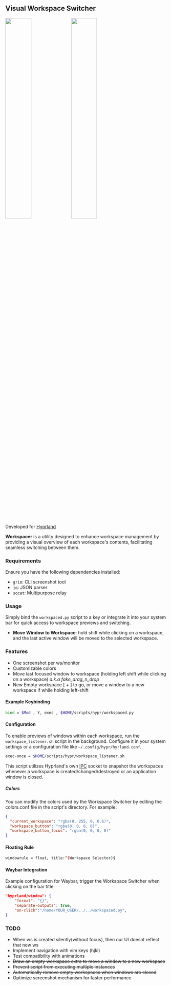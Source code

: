 ## Visual Workspace Switcher
<div>
<img src="https://github.com/CarloCattano/workspacer/assets/17380530/5d28bcfc-3270-46b2-8372-33d504880855" width=40% height=40%>
<img src="https://github.com/CarloCattano/workspacer/assets/17380530/eb77c686-95d3-4fea-9b9b-e99c84f41f08" width=40% height=40%>
</div>

Developed for [Hyprland](https://hyprland.org)

**Workspacer** is a utility designed to enhance workspace management by providing a visual overview of each workspace's contents, facilitating seamless switching between them.

### Requirements

Ensure you have the following dependencies installed:

- `grim`: CLI screenshot tool
- `jq`: JSON parser
- `socat`: Multipurpose relay


### Usage

Simply bind the `workspaced.py` script to a key or integrate it into your system bar for quick access to workspace previews and switching.

- **Move Window to Workspace**: hold shift while clicking on a workspace, and the last active window will be moved to the selected workspace.

### Features

- One screenshot per ws/monitor
- Customizable colors
- Move last focused window to workspace (holding left shift while clicking on a workspace) *a.k.a* _fake_drag_n_drop_
- New Empty workspace [ + ] to go, or move a window to a new workspace if while holding left-shift

#### Example Keybinding

```bash
bind = $Mod , Y, exec , $HOME/scripts/hypr/workspaced.py
```

#### Configuration

To enable previews of windows within each workspace, run the `workspace_listener.sh` script in the background. Configure it in your system settings or a configuration file like `~/.config/hypr/hyrland.conf`.

```bash
exec-once = $HOME/scripts/hypr/workspace_listener.sh
```

This script utilizes Hyprland's own [IPC](https://wiki.hyprland.org/IPC/) socket to snapshot the workspaces whenever a workspace is created/changed/destroyed or an application window is closed. 

##### Colors

You can modify the colors used by the Workspace Switcher by editing the colors.conf file in the script's directory. For example:

```json
{
  "current_workspace": "rgba(0, 255, 0, 0.6)",
  "workspace_button": "rgba(0, 0, 0, 0)",
  "workspace_button_focus": "rgba(0, 0, 0, 0)"
}
```


#### Floating Rule

```bash
windowrule = float, title:^(Workspace Selector)$
```

#### Waybar Integration

Example configuration for Waybar, trigger the Workspace Switcher when clicking on the bar title:

```json
"hyprland/window": {
    "format": "{}",
    "separate-outputs": true,
    "on-click":"/home/YOUR_USER/../../workspaced.py",
}
```

### TODO

- When ws is created silently(without focus), then our UI doesnt reflect that new ws
- Implement navigation with vim keys (hjkl)
- Test compatibility with animations
- ~~Draw an empty workspace extra to move a window to a new workspace~~
- ~~Prevent script from executing multiple instances~~
- ~~Automatically remove empty workspaces when windows are closed~~
- ~~Optimize screenshot mechanism for faster performance~~


